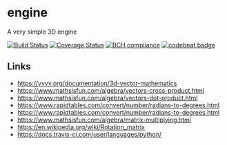 # engine
A very simple 3D engine

[![Build Status](https://travis-ci.org/Nachtfeuer/engine.svg?branch=master)](https://travis-ci.org/Nachtfeuer/engine)
[![Coverage Status](https://coveralls.io/repos/github/Nachtfeuer/engine/badge.svg?branch=master)](https://coveralls.io/github/Nachtfeuer/engine?branch=master)
[![BCH compliance](https://bettercodehub.com/edge/badge/Nachtfeuer/engine?branch=master)](https://bettercodehub.com/)
[![codebeat badge](https://codebeat.co/badges/ddf9af2f-4072-43ab-82ed-f499ecdabbcd)](https://codebeat.co/projects/github-com-nachtfeuer-engine-master)

## Links

 - https://vvvv.org/documentation/3d-vector-mathematics
 - https://www.mathsisfun.com/algebra/vectors-cross-product.html
 - https://www.mathsisfun.com/algebra/vectors-dot-product.html
 - https://www.rapidtables.com/convert/number/radians-to-degrees.html
 - https://www.rapidtables.com/convert/number/radians-to-degrees.html
 - https://www.mathsisfun.com/algebra/matrix-multiplying.html 
 - https://en.wikipedia.org/wiki/Rotation_matrix
 - https://docs.travis-ci.com/user/languages/python/
